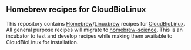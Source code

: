 ## Homebrew recipes for CloudBioLinux

This repository contains [Homebrew][1]/[Linuxbrew][2] recipes for
[CloudBioLinux][3]. All general purpose recipes will migrate to
[homebrew-science][4]. This is an incubator to test and develop recipes while
making them available to CloudBioLinux for installation.

[1]: http://brew.sh/
[2]: https://github.com/homebrew/linuxbrew
[3]: https://github.com/chapmanb/cloudbiolinux
[4]: https://github.com/Homebrew/homebrew-science
